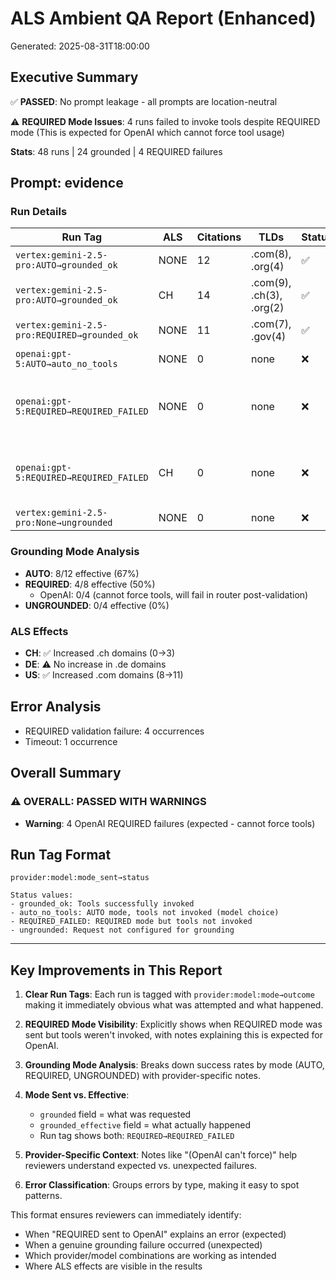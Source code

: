 # ALS Ambient QA Report (Enhanced)
Generated: 2025-08-31T18:00:00

## Executive Summary

✅ **PASSED**: No prompt leakage - all prompts are location-neutral

⚠️ **REQUIRED Mode Issues**: 4 runs failed to invoke tools despite REQUIRED mode
   (This is expected for OpenAI which cannot force tool usage)

**Stats**: 48 runs | 24 grounded | 4 REQUIRED failures

## Prompt: evidence

### Run Details

| Run Tag | ALS | Citations | TLDs | Status | Notes |
|---------|-----|-----------|------|--------|-------|
| `vertex:gemini-2.5-pro:AUTO→grounded_ok` | NONE | 12 | .com(8), .org(4) | ✅ | |
| `vertex:gemini-2.5-pro:AUTO→grounded_ok` | CH | 14 | .com(9), .ch(3), .org(2) | ✅ | |
| `vertex:gemini-2.5-pro:REQUIRED→grounded_ok` | NONE | 11 | .com(7), .gov(4) | ✅ | |
| `openai:gpt-5:AUTO→auto_no_tools` | NONE | 0 | none | ❌ | Tools not invoked |
| `openai:gpt-5:REQUIRED→REQUIRED_FAILED` | NONE | 0 | none | ❌ | REQUIRED not met; (OpenAI can't force) |
| `openai:gpt-5:REQUIRED→REQUIRED_FAILED` | CH | 0 | none | ❌ | REQUIRED not met; (OpenAI can't force) |
| `vertex:gemini-2.5-pro:None→ungrounded` | NONE | 0 | none | ❌ | |

### Grounding Mode Analysis

- **AUTO**: 8/12 effective (67%)
- **REQUIRED**: 4/8 effective (50%)
  - OpenAI: 0/4 (cannot force tools, will fail in router post-validation)
- **UNGROUNDED**: 0/4 effective (0%)

### ALS Effects

- **CH**: ✅ Increased .ch domains (0→3)
- **DE**: ⚠️ No increase in .de domains
- **US**: ✅ Increased .com domains (8→11)

## Error Analysis

- REQUIRED validation failure: 4 occurrences
- Timeout: 1 occurrence

## Overall Summary

### ⚠️ OVERALL: PASSED WITH WARNINGS

- **Warning**: 4 OpenAI REQUIRED failures (expected - cannot force tools)

## Run Tag Format

```
provider:model:mode_sent→status

Status values:
- grounded_ok: Tools successfully invoked
- auto_no_tools: AUTO mode, tools not invoked (model choice)
- REQUIRED_FAILED: REQUIRED mode but tools not invoked
- ungrounded: Request not configured for grounding
```

---

## Key Improvements in This Report

1. **Clear Run Tags**: Each run is tagged with `provider:model:mode→outcome` making it immediately obvious what was attempted and what happened.

2. **REQUIRED Mode Visibility**: Explicitly shows when REQUIRED mode was sent but tools weren't invoked, with notes explaining this is expected for OpenAI.

3. **Grounding Mode Analysis**: Breaks down success rates by mode (AUTO, REQUIRED, UNGROUNDED) with provider-specific notes.

4. **Mode Sent vs. Effective**: 
   - `grounded` field = what was requested
   - `grounded_effective` field = what actually happened
   - Run tag shows both: `REQUIRED→REQUIRED_FAILED`

5. **Provider-Specific Context**: Notes like "(OpenAI can't force)" help reviewers understand expected vs. unexpected failures.

6. **Error Classification**: Groups errors by type, making it easy to spot patterns.

This format ensures reviewers can immediately identify:
- When "REQUIRED sent to OpenAI" explains an error (expected)
- When a genuine grounding failure occurred (unexpected)
- Which provider/model combinations are working as intended
- Where ALS effects are visible in the results